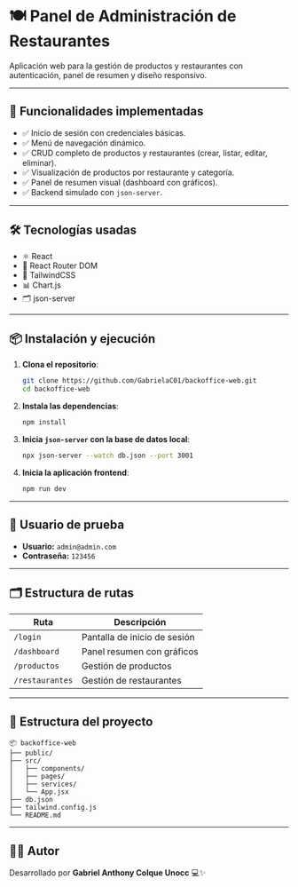 # 🍽️ Panel de Administración de Restaurantes

Aplicación web para la gestión de productos y restaurantes con autenticación, panel de resumen y diseño responsivo.

---

## 🚀 Funcionalidades implementadas

- ✅ Inicio de sesión con credenciales básicas.
- ✅ Menú de navegación dinámico.
- ✅ CRUD completo de productos y restaurantes (crear, listar, editar, eliminar).
- ✅ Visualización de productos por restaurante y categoría.
- ✅ Panel de resumen visual (dashboard con gráficos).
- ✅ Backend simulado con `json-server`.

---

## 🛠️ Tecnologías usadas

- ⚛️ React
- 🔄 React Router DOM
- 💅 TailwindCSS
- 📊 Chart.js
- 🗂️ json-server


---

## 📦 Instalación y ejecución

1. **Clona el repositorio**:

   ```bash
   git clone https://github.com/GabrielaC01/backoffice-web.git
   cd backoffice-web
   ```

2. **Instala las dependencias**:

   ```bash
   npm install
   ```

3. **Inicia `json-server` con la base de datos local**:

   ```bash
   npx json-server --watch db.json --port 3001
   ```

4. **Inicia la aplicación frontend**:

   ```bash
   npm run dev
   ```

---

## 🧪 Usuario de prueba

- **Usuario:** `admin@admin.com`  
- **Contraseña:** `123456`

---

## 🗂️ Estructura de rutas

| Ruta            | Descripción                  |
|-----------------|------------------------------|
| `/login`        | Pantalla de inicio de sesión |
| `/dashboard`    | Panel resumen con gráficos   |
| `/productos`    | Gestión de productos         |
| `/restaurantes` | Gestión de restaurantes      |

---

## 📁 Estructura del proyecto

```
📦 backoffice-web
├── public/
├── src/
│   ├── components/
│   ├── pages/
│   ├── services/
│   └── App.jsx
├── db.json
├── tailwind.config.js
└── README.md
```

---

## 🙋‍♀️ Autor

Desarrollado por **Gabriel Anthony Colque Unocc** 💻✨
